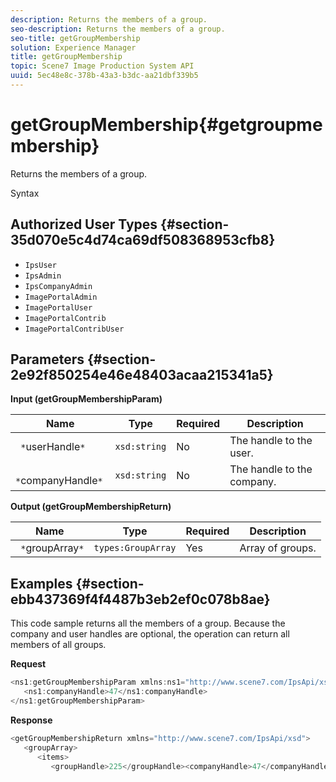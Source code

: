 ```yaml
---
description: Returns the members of a group.
seo-description: Returns the members of a group.
seo-title: getGroupMembership
solution: Experience Manager
title: getGroupMembership
topic: Scene7 Image Production System API
uuid: 5ec48e8c-378b-43a3-b3dc-aa21dbf339b5
---
```


# getGroupMembership{#getgroupmembership}

Returns the members of a group.

 Syntax 

## Authorized User Types {#section-35d070e5c4d74ca69df508368953cfb8}

* `IpsUser` 
* `IpsAdmin` 
* `IpsCompanyAdmin` 
* `ImagePortalAdmin` 
* `ImagePortalUser` 
* `ImagePortalContrib` 
* `ImagePortalContribUser`

## Parameters {#section-2e92f850254e46e48403acaa215341a5}

**Input (getGroupMembershipParam)** 

|  Name  | Type  | Required  | Description  |
|---|---|---|---|
|  ` *`userHandle`*`  | `xsd:string`  | No  | The handle to the user.  |
|  ` *`companyHandle`*`  | `xsd:string`  | No  | The handle to the company.  |

**Output (getGroupMembershipReturn)** 

|  Name  | Type  | Required  | Description  |
|---|---|---|---|
|  ` *`groupArray`*`  | `types:GroupArray`  | Yes  | Array of groups.  |

## Examples {#section-ebb437369f4f4487b3eb2ef0c078b8ae}

This code sample returns all the members of a group. Because the company and user handles are optional, the operation can return all members of all groups.

**Request** 

```java
<ns1:getGroupMembershipParam xmlns:ns1="http://www.scene7.com/IpsApi/xsd">
   <ns1:companyHandle>47</ns1:companyHandle>
</ns1:getGroupMembershipParam>
```

**Response** 

```java
<getGroupMembershipReturn xmlns="http://www.scene7.com/IpsApi/xsd">
   <groupArray>
      <items>
         <groupHandle>225</groupHandle><companyHandle>47</companyHandle><name>MyGroup</name><isSystemDefined>false</isSystemDefined></items></groupArray></getGroupMembershipReturn>
```

